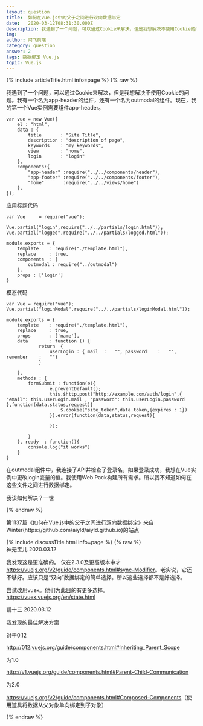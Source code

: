 ```yaml
---
layout: question
title:  如何在Vue.js中的父子之间进行双向数据绑定
date:   2020-03-12T08:31:30.000Z
description: 我遇到了一个问题，可以通过Cookie来解决，但是我想解决不使用Cookie的问题。我有一个名为app-header的组件，还有一个名为outmodal的...
img: 
author: 阿飞前端
category: question
answer: 2
tags: 数据绑定 Vue.js
topic: Vue.js
---
```

<div class="article-root">
  <div class="article">
    {% include articleTitle.html info=page %}
    {% raw %}
    <div class="article-content"><p><font style="vertical-align: inherit;"><font style="vertical-align: inherit;">我遇到了一个问题，可以通过Cookie来解决，但是我想解决不使用Cookie的问题。</font><font style="vertical-align: inherit;">我有一个名为app-header的组件，还有一个名为outmodal的组件。</font><font style="vertical-align: inherit;">现在，我的第一个Vue实例需要组件app-header。</font></font></p>

<pre><code>var vue = new Vue({<font></font>
    el : "html",<font></font>
    data : {<font></font>
        title       : "Site Title",<font></font>
        description : "description of page",<font></font>
        keywords    : "my keywords",<font></font>
        view        : "home",<font></font>
        login       : "login"<font></font>
    },<font></font>
    components:{<font></font>
        "app-header" :require("../../components/header"),<font></font>
        "app-footer" :require("../../components/footer"),<font></font>
        "home"       :require("../../views/home")<font></font>
    },<font></font>
});<font></font>
</code></pre>

<p><font style="vertical-align: inherit;"><font style="vertical-align: inherit;">应用标题代码 </font></font></p>

<pre><code>var Vue     = require("vue");<font></font>
<font></font>
Vue.partial("login",require("../../partials/login.html"));<font></font>
Vue.partial("logged",require("../../partials/logged.html"));<font></font>
<font></font>
module.exports = {<font></font>
    template    : require("./template.html"),<font></font>
    replace     : true,<font></font>
    components  : {<font></font>
        outmodal : require("../outmodal")<font></font>
    },<font></font>
    props : ['login']<font></font>
}<font></font>
</code></pre>

<p><font style="vertical-align: inherit;"><font style="vertical-align: inherit;">模态代码</font></font></p>

<pre><code>var Vue = require("vue");<font></font>
Vue.partial("loginModal",require("../../partials/loginModal.html"));<font></font>
<font></font>
module.exports = {<font></font>
    template    : require("./template.html"),<font></font>
    replace     : true,<font></font>
    props       : ['name'],<font></font>
    data        : function () {<font></font>
            return  {<font></font>
                userLogin : { mail  :   "", password    :   "", remember    :   ""}<font></font>
            }<font></font>
<font></font>
    },<font></font>
    methods : {<font></font>
        formSubmit : function(e){<font></font>
                e.preventDefault();<font></font>
                this.$http.post("http://example.com/auth/login",{ "email": this.userLogin.mail , "password": this.userLogin.password },function(data,status,request){<font></font>
                    $.cookie("site_token",data.token,{expires : 1})<font></font>
                }).error(function(data,status,request){<font></font>
<font></font>
                });<font></font>
<font></font>
        }<font></font>
    }, ready  : function(){<font></font>
        console.log("it works")<font></font>
    }<font></font>
}<font></font>
</code></pre>

<p><font style="vertical-align: inherit;"><font style="vertical-align: inherit;">在outmodal组件中，我连接了API并检查了登录名，如果登录成功，我想在Vue实例中更改login变量的值。</font><font style="vertical-align: inherit;">我使用Web Pack构建所有需求。</font><font style="vertical-align: inherit;">所以我不知道如何在这些文件之间进行数据绑定。</font></font></p>

<p><font style="vertical-align: inherit;"><font style="vertical-align: inherit;">我该如何解决？</font><font style="vertical-align: inherit;">一世</font></font></p></div>
    {% endraw %}
  </div>
  <p class="winter_mark">第1137篇《如何在Vue.js中的父子之间进行双向数据绑定》来自Winter(https://github.com/aiyld/aiyld.github.io)的站点</p>
  <div class="discuss-wrapper">
    {% include discussTitle.html info=page %}
    {% raw %}
    <div class="discuss-item">
        <div class="discuss-parent">
          <div class="discuss-meta">
            <span class="discuss-user">神无宝儿</span>
            <span class="discuss-time">2020.03.12</span>
          </div>
          <div class="discuss-comment"><p><font style="vertical-align: inherit;"><font style="vertical-align: inherit;">我发现这是更准确的。 
</font><font style="vertical-align: inherit;">
仅在2.3.0及更高版本中才</font></font><a href="https://vuejs.org/v2/guide/components.html#sync-Modifier" rel="nofollow noreferrer"><font style="vertical-align: inherit;"><font style="vertical-align: inherit;">https://vuejs.org/v2/guide/components.html#sync-Modifier</font></font></a><font style="vertical-align: inherit;"><font style="vertical-align: inherit;">。</font><font style="vertical-align: inherit;">老实说，它还不够好。</font><font style="vertical-align: inherit;">应该只是“双向”数据绑定的简单选择。</font><font style="vertical-align: inherit;">所以这些选择都不是好选择。</font></font></p>

<p><font style="vertical-align: inherit;"><font style="vertical-align: inherit;">尝试改用vuex。</font><font style="vertical-align: inherit;">他们为此目的有更多选择。
</font></font><a href="https://vuex.vuejs.org/en/state.html" rel="nofollow noreferrer"><font style="vertical-align: inherit;"><font style="vertical-align: inherit;">https://vuex.vuejs.org/en/state.html</font></font></a></p></div>
        </div></div><div class="discuss-item">
        <div class="discuss-parent">
          <div class="discuss-meta">
            <span class="discuss-user">凯十三</span>
            <span class="discuss-time">2020.03.12</span>
          </div>
          <div class="discuss-comment"><p><font style="vertical-align: inherit;"><font style="vertical-align: inherit;">我发现的最佳解决方案 </font></font></p>

<p><font style="vertical-align: inherit;"><font style="vertical-align: inherit;">对于0.12</font></font></p>

<p><a href="http://012.vuejs.org/guide/components.html#Inheriting_Parent_Scope" rel="noreferrer"><font style="vertical-align: inherit;"><font style="vertical-align: inherit;">http://012.vuejs.org/guide/components.html#Inheriting_Parent_Scope</font></font></a></p>

<p><font style="vertical-align: inherit;"><font style="vertical-align: inherit;">为1.0</font></font></p>

<p><a href="http://v1.vuejs.org/guide/components.html#Parent-Child-Communication" rel="noreferrer"><font style="vertical-align: inherit;"><font style="vertical-align: inherit;">http://v1.vuejs.org/guide/components.html#Parent-Child-Communication</font></font></a></p>

<p><font style="vertical-align: inherit;"><font style="vertical-align: inherit;">为2.0 </font></font></p>

<p><a href="https://vuejs.org/v2/guide/components.html#Composing-Components" rel="noreferrer"><font style="vertical-align: inherit;"><font style="vertical-align: inherit;">https://vuejs.org/v2/guide/components.html#Composed-Components</font></font></a><font style="vertical-align: inherit;"><font style="vertical-align: inherit;">（使用道具将数据从父对象单向绑定到子对象）</font></font></p></div>
        </div></div>
    {% endraw %}
  </div>
<div>
